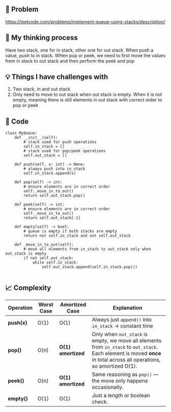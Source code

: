 ## 🧩 Problem
https://leetcode.com/problems/implement-queue-using-stacks/description/

## 💭 My thinking process
Have two stack, one for in stack, other one for out stack. When push a value, push to in stack. WHen pop or peek, we need to first move the values from in stack to out stack and then perform the peek and pop

## 💡 Things I have challenges with
1. Two stack, in and out stack
2. Only need to move to out stack when out stack is empty. When it is not empty, meaning there is still elements in out stack with correct order to pop or peek

## 🧠 Code
```
class MyQueue:
    def __init__(self):
        # stack used for push operations
        self.in_stack = []
        # stack used for pop/peek operations
        self.out_stack = []

    def push(self, x: int) -> None:
        # always push into in_stack
        self.in_stack.append(x)

    def pop(self) -> int:
        # ensure elements are in correct order
        self._move_in_to_out()
        return self.out_stack.pop()

    def peek(self) -> int:
        # ensure elements are in correct order
        self._move_in_to_out()
        return self.out_stack[-1]

    def empty(self) -> bool:
        # queue is empty if both stacks are empty
        return not self.in_stack and not self.out_stack

    def _move_in_to_out(self):
        # move all elements from in_stack to out_stack only when out_stack is empty
        if not self.out_stack:
            while self.in_stack:
                self.out_stack.append(self.in_stack.pop())


```

## 📈 Complexity
| Operation   | Worst Case | Amortized Case     | Explanation                                                                                                                                                            |
| ----------- | ---------- | ------------------ | ---------------------------------------------------------------------------------------------------------------------------------------------------------------------- |
| **push(x)** | O(1)       | O(1)               | Always just `append()` into `in_stack` → constant time                                                                                                                 |
| **pop()**   | O(n)       | **O(1) amortized** | Only when `out_stack` is empty, we move all elements from `in_stack` to `out_stack`. Each element is moved **once** in total across all operations, so amortized O(1). |
| **peek()**  | O(n)       | **O(1) amortized** | Same reasoning as `pop()` — the move only happens occasionally.                                                                                                        |
| **empty()** | O(1)       | O(1)               | Just a length or boolean check.                                                                                                                                        |
